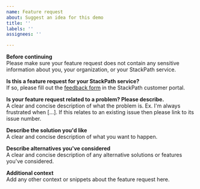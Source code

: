 ```yaml
---
name: Feature request
about: Suggest an idea for this demo
title: ''
labels: ''
assignees: ''

---
```


**Before continuing**  
Please make sure your feature request does not contain any sensitive information
about you, your organization, or your StackPath service.

**Is this a feature request for your StackPath service?**  
If so, please fill out the [feedback form](https://control.stackpath.com/feedback/)
in the StackPath customer portal.

**Is your feature request related to a problem? Please describe.**  
A clear and concise description of what the problem is. Ex. I'm always
frustrated when [...]. If this relates to an existing issue then please link to
its issue number.

**Describe the solution you'd like**  
A clear and concise description of what you want to happen.

**Describe alternatives you've considered**  
A clear and concise description of any alternative solutions or features you've
considered.

**Additional context**  
Add any other context or snippets about the feature request here.
